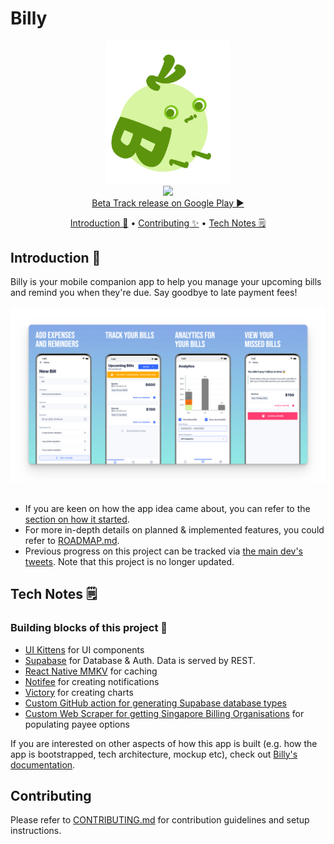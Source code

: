 # Billy <!-- omit in toc -->
<div align="center">
  <img width="200" src="./assets/BillyHero.png"></img>
</div>

<div align="center">
  <a href="https://github.com/lyqht/Billy/actions/workflows/update-types.yml"><img width="200" src="https://github.com/lyqht/Billy/actions/workflows/update-types.yml/badge.svg"></img></a>
</div>

<div align="center">
    <a href="https://play.google.com/store/apps/details?id=com.lyqht.billy">Beta Track release on Google Play ▶️</a> 
</div>

<div align="center">
  <p>
    <a href="#introduction-">Introduction 🌱</a>
    •
    <a href="./CONTRIBUTING.md">Contributing ✨</a>
    •
    <a href="#tech-notes-">Tech Notes 🗒</a>
  </p>
</div>

## Introduction 🌱

Billy is your mobile companion app to help you manage your upcoming bills and remind you when they're due. Say goodbye to late payment fees!

<div align="center">
  <img src="./docs/static/img/billy_features.png" alt="Add expenses and reminders at the New Bill Screen, Track your Bills at the Home Page/Upcoming Bills Screen, and Bar chart analytics of your expenses by month."></img>
</div>

<br />

- If you are keen on how the app idea came about, you can refer to the [section on how it started](https://lyqht.github.io/Billy/docs/roadmap/how_it_started).
- For more in-depth details on planned & implemented features, you could refer to [ROADMAP.md](https://github.com/lyqht/Billy/blob/main/docs/docs/roadmap/checklist.mdx).
- Previous progress on this project can be tracked via [the main dev's tweets](https://twitter.com/search?q=Billy%20(from%3Aestee_tey)&src=typed_query&f=top). Note that this project is no longer updated. 

## Tech Notes 🗒

### Building blocks of this project 🧱

- [UI Kittens](https://github.com/akveo/react-native-ui-kitten) for UI components
- [Supabase](https://github.com/supabase/supabase) for Database & Auth. Data is served by REST.
- [React Native MMKV](https://github.com/mrousavy/react-native-mmkv) for caching
- [Notifee](https://github.com/invertase/notifee) for creating notifications
- [Victory](https://github.com/FormidableLabs/victory) for creating charts
- [Custom GitHub action for generating Supabase database types](https://blog.esteetey.dev/how-to-create-and-test-a-github-action-that-generates-types-from-supabase-database)
- [Custom Web Scraper for getting Singapore Billing Organisations](https://github.com/lyqht/sg-bill-org-scraper) for populating payee options

If you are interested on other aspects of how this app is built (e.g. how the app is bootstrapped, tech architecture, mockup etc), check out [Billy's documentation](https://lyqht.github.io/Billy/).

## Contributing

Please refer to [CONTRIBUTING.md](./CONTRIBUTING.md) for contribution guidelines and setup instructions.
